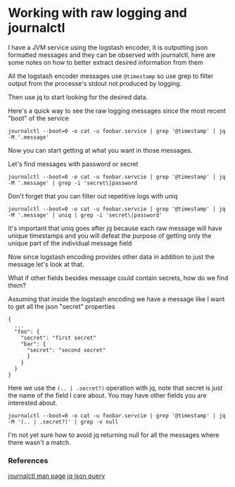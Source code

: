 # Working with raw logging and journalctl

I have a JVM service using the logstash encoder, it is outputting json formatted messages and they can be observed with
journalctl, here are some notes on how to better extract desired information from them

All the logstash encoder messages use `@timestamp` so use grep to filter output from the processe's stdout
not produced by logging.

Then use jq to start looking for the desired data.

Here's a quick way to see the raw logging messages since the most recent "boot" of the service

`journalctl --boot=0 -o cat -u foobar.service | grep '@timestamp' | jq -M '.message'`

Now you can start getting at what you want in those messages.

Let's find messages with password or secret

`journalctl --boot=0 -o cat -u foobar.servcie | grep '@timestamp' | jq -M '.message' | grep -i 'secret\|password`

Don't forget that you can filter out repetitive logs with uniq

`journalctl --boot=0 -o cat -u foobar.servcie | grep '@timestamp' | jq -M '.message' | uniq | grep -i 'secret\|password'`

It's important that uniq goes after jq because each raw message will have unique timestamps and you will defeat the purpose of getting only the unique part of the individual message field

Now since logstash encoding provides other data in addition to just the message let's look at that.

What if other fields besides message could contain secrets, how do we find them?

Assuming that inside the logstash encoding we have a message like I want to get all the json "secret" properties

```
{
  ...
  "foo": {
    "secret": "first secret"
    "bar": {
      "secret": "second secret"
      }
    }
  }
}
```

Here we use the `(.. | .secret?)` operation with jq, note that secret is just the name of the field I care about. You may have other fields you are interested about.

`journalctl --boot=0 -o cat -u foobar.servcie | grep '@timestamp' | jq -M '(.. | .secret?)' | grep -v null`

I'm not yet sure how to avoid jq returning null for all the messages where there wasn't a match.

### References
[journalctl man page](https://www.commandlinux.com/man-page/man1/journalctl.1.html)
[jq json query](https://stedolan.github.io/jq/)
